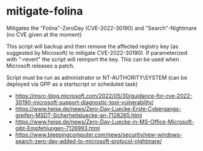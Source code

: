# mitigate-folina
Mitigates the "Folina"-ZeroDay (CVE-2022-30190) and "Search"-Nightmare (no CVE given at the moment)

This script will backup and then remove the affected registry key (as suggested by Microsoft) to mitigate CVE-2022-30190).
If parameterized with "-revert" the script will reimport the key.
This can be used when Microsoft releases a patch.

Script must be run as administrator or NT-AUTHORITY\SYSTEM (can be deployed via GPP as a startscript or scheduled task)

- https://msrc-blog.microsoft.com/2022/05/30/guidance-for-cve-2022-30190-microsoft-support-diagnostic-tool-vulnerability/
- https://www.heise.de/news/Zero-Day-Luecke-Erste-Cybergangs-greifen-MSDT-Sicherheitsluecke-an-7128265.html
- https://www.heise.de/news/Zero-Day-Luecke-in-MS-Office-Microsoft-gibt-Empfehlungen-7126993.html
- https://www.bleepingcomputer.com/news/security/new-windows-search-zero-day-added-to-microsoft-protocol-nightmare/

